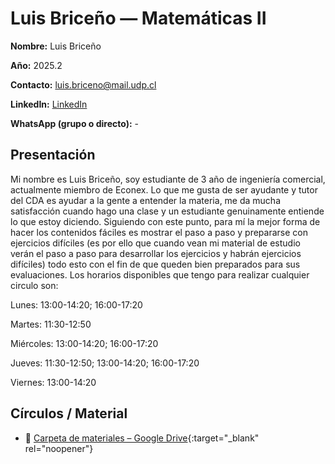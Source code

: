 # Luis Briceño  — Matemáticas II

**Nombre:** Luis Briceño  

**Año:** 2025.2  

**Contacto:** [luis.briceno@mail.udp.cl](mailto:luis.briceno@udp.cl?subject=Consulta%20Tutor%C3%ADas%20Matematicas2%20I)  

**LinkedIn:** [LinkedIn](https://www.linkedin.com/in/luis-guillermo-brice%C3%B1o-florida-279340301)

**WhatsApp (grupo o directo):** -

## Presentación

Mi nombre es Luis Briceño, soy estudiante de 3 año de ingeniería comercial, actualmente miembro de Econex. Lo que me gusta de ser ayudante y tutor del CDA es ayudar a la gente a entender la materia, me da mucha satisfacción cuando hago una clase y un estudiante genuinamente entiende lo que estoy diciendo. Siguiendo con este punto, para mí la mejor forma de hacer los contenidos fáciles es mostrar el paso a paso y prepararse con ejercicios difíciles (es por ello que cuando vean mi material de estudio verán el paso a paso para desarrollar los ejercicios y habrán ejercicios difíciles) todo esto con el fin de que queden bien preparados para sus evaluaciones.
Los horarios disponibles que tengo para realizar cualquier circulo son:

Lunes: 13:00-14:20; 16:00-17:20

Martes: 11:30-12:50

Miércoles: 13:00-14:20; 16:00-17:20

Jueves: 11:30-12:50; 13:00-14:20; 16:00-17:20

Viernes: 13:00-14:20


## Círculos / Material

- 📁 [Carpeta de materiales – Google Drive](https://drive.google.com/drive/folders/1WFp4ldhImFr4tzkxZXwZocgNhg8WXnQ8?usp=sharing){:target="_blank" rel="noopener"}

